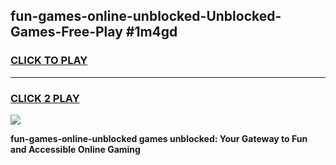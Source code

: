 
## fun-games-online-unblocked-Unblocked-Games-Free-Play #1m4gd
<h3>
<a href="https://us.freeplayer.one?title=fun-games-online-unblocked&ref=9M">CLICK TO PLAY</a></h3>
<hr>

<h3>
<a href="https://us.freeplayer.one?title=fun-games-online-unblocked&ref=9M">CLICK 2 PLAY</a>
  
</h3>

<a href="https://us.freeplayer.one?title=fun-games-online-unblocked&ref=9M"><img src="https://clearcache.store/games.png"></a>


**fun-games-online-unblocked games unblocked: Your Gateway to Fun and Accessible Online Gaming**
